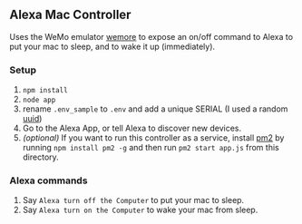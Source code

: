 ## Alexa Mac Controller

Uses the WeMo emulator [wemore](https://github.com/dhleong/wemore) to expose an on/off command to Alexa to put your mac to sleep, and to wake it up (immediately).

### Setup
1. `npm install`
2. `node app`
3. rename `.env_sample` to `.env` and add a unique SERIAL (I used a random [uuid](https://www.uuidgenerator.net/version4))
3. Go to the Alexa App, or tell Alexa to discover new devices.
4. _(optional)_ If you want to run this controller as a service, install [pm2](https://github.com/Unitech/pm2) by running `npm install pm2 -g` and then run `pm2 start app.js` from this directory.

### Alexa commands
1. Say `Alexa turn off the Computer` to put your mac to sleep.
1. Say `Alexa turn on the Computer` to wake your mac from sleep.
